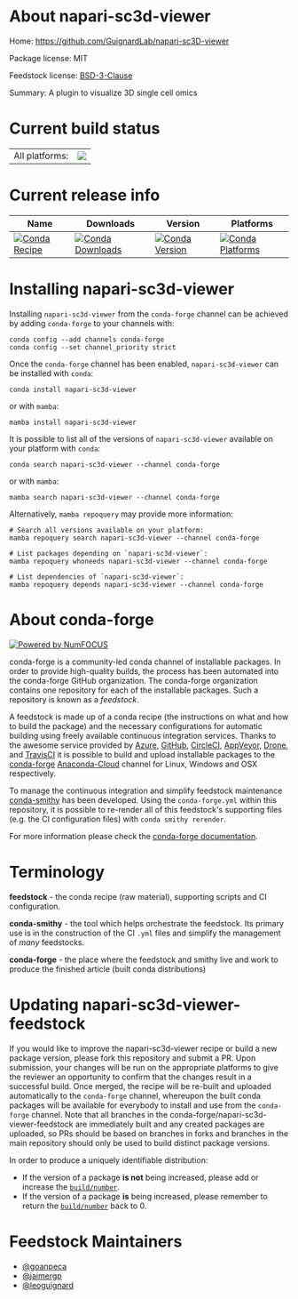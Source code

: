 About napari-sc3d-viewer
========================

Home: https://github.com/GuignardLab/napari-sc3D-viewer

Package license: MIT

Feedstock license: [BSD-3-Clause](https://github.com/conda-forge/napari-sc3d-viewer-feedstock/blob/main/LICENSE.txt)

Summary: A plugin to visualize 3D single cell omics

Current build status
====================


<table><tr><td>All platforms:</td>
    <td>
      <a href="https://dev.azure.com/conda-forge/feedstock-builds/_build/latest?definitionId=17071&branchName=main">
        <img src="https://dev.azure.com/conda-forge/feedstock-builds/_apis/build/status/napari-sc3d-viewer-feedstock?branchName=main">
      </a>
    </td>
  </tr>
</table>

Current release info
====================

| Name | Downloads | Version | Platforms |
| --- | --- | --- | --- |
| [![Conda Recipe](https://img.shields.io/badge/recipe-napari--sc3d--viewer-green.svg)](https://anaconda.org/conda-forge/napari-sc3d-viewer) | [![Conda Downloads](https://img.shields.io/conda/dn/conda-forge/napari-sc3d-viewer.svg)](https://anaconda.org/conda-forge/napari-sc3d-viewer) | [![Conda Version](https://img.shields.io/conda/vn/conda-forge/napari-sc3d-viewer.svg)](https://anaconda.org/conda-forge/napari-sc3d-viewer) | [![Conda Platforms](https://img.shields.io/conda/pn/conda-forge/napari-sc3d-viewer.svg)](https://anaconda.org/conda-forge/napari-sc3d-viewer) |

Installing napari-sc3d-viewer
=============================

Installing `napari-sc3d-viewer` from the `conda-forge` channel can be achieved by adding `conda-forge` to your channels with:

```
conda config --add channels conda-forge
conda config --set channel_priority strict
```

Once the `conda-forge` channel has been enabled, `napari-sc3d-viewer` can be installed with `conda`:

```
conda install napari-sc3d-viewer
```

or with `mamba`:

```
mamba install napari-sc3d-viewer
```

It is possible to list all of the versions of `napari-sc3d-viewer` available on your platform with `conda`:

```
conda search napari-sc3d-viewer --channel conda-forge
```

or with `mamba`:

```
mamba search napari-sc3d-viewer --channel conda-forge
```

Alternatively, `mamba repoquery` may provide more information:

```
# Search all versions available on your platform:
mamba repoquery search napari-sc3d-viewer --channel conda-forge

# List packages depending on `napari-sc3d-viewer`:
mamba repoquery whoneeds napari-sc3d-viewer --channel conda-forge

# List dependencies of `napari-sc3d-viewer`:
mamba repoquery depends napari-sc3d-viewer --channel conda-forge
```


About conda-forge
=================

[![Powered by
NumFOCUS](https://img.shields.io/badge/powered%20by-NumFOCUS-orange.svg?style=flat&colorA=E1523D&colorB=007D8A)](https://numfocus.org)

conda-forge is a community-led conda channel of installable packages.
In order to provide high-quality builds, the process has been automated into the
conda-forge GitHub organization. The conda-forge organization contains one repository
for each of the installable packages. Such a repository is known as a *feedstock*.

A feedstock is made up of a conda recipe (the instructions on what and how to build
the package) and the necessary configurations for automatic building using freely
available continuous integration services. Thanks to the awesome service provided by
[Azure](https://azure.microsoft.com/en-us/services/devops/), [GitHub](https://github.com/),
[CircleCI](https://circleci.com/), [AppVeyor](https://www.appveyor.com/),
[Drone](https://cloud.drone.io/welcome), and [TravisCI](https://travis-ci.com/)
it is possible to build and upload installable packages to the
[conda-forge](https://anaconda.org/conda-forge) [Anaconda-Cloud](https://anaconda.org/)
channel for Linux, Windows and OSX respectively.

To manage the continuous integration and simplify feedstock maintenance
[conda-smithy](https://github.com/conda-forge/conda-smithy) has been developed.
Using the ``conda-forge.yml`` within this repository, it is possible to re-render all of
this feedstock's supporting files (e.g. the CI configuration files) with ``conda smithy rerender``.

For more information please check the [conda-forge documentation](https://conda-forge.org/docs/).

Terminology
===========

**feedstock** - the conda recipe (raw material), supporting scripts and CI configuration.

**conda-smithy** - the tool which helps orchestrate the feedstock.
                   Its primary use is in the construction of the CI ``.yml`` files
                   and simplify the management of *many* feedstocks.

**conda-forge** - the place where the feedstock and smithy live and work to
                  produce the finished article (built conda distributions)


Updating napari-sc3d-viewer-feedstock
=====================================

If you would like to improve the napari-sc3d-viewer recipe or build a new
package version, please fork this repository and submit a PR. Upon submission,
your changes will be run on the appropriate platforms to give the reviewer an
opportunity to confirm that the changes result in a successful build. Once
merged, the recipe will be re-built and uploaded automatically to the
`conda-forge` channel, whereupon the built conda packages will be available for
everybody to install and use from the `conda-forge` channel.
Note that all branches in the conda-forge/napari-sc3d-viewer-feedstock are
immediately built and any created packages are uploaded, so PRs should be based
on branches in forks and branches in the main repository should only be used to
build distinct package versions.

In order to produce a uniquely identifiable distribution:
 * If the version of a package **is not** being increased, please add or increase
   the [``build/number``](https://docs.conda.io/projects/conda-build/en/latest/resources/define-metadata.html#build-number-and-string).
 * If the version of a package **is** being increased, please remember to return
   the [``build/number``](https://docs.conda.io/projects/conda-build/en/latest/resources/define-metadata.html#build-number-and-string)
   back to 0.

Feedstock Maintainers
=====================

* [@goanpeca](https://github.com/goanpeca/)
* [@jaimergp](https://github.com/jaimergp/)
* [@leoguignard](https://github.com/leoguignard/)

